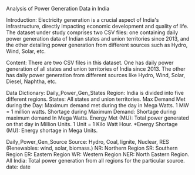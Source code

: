 Analysis of Power Generation Data in India

Introduction:
Electricity generation is a crucial aspect of India's infrastructure, directly impacting economic development and quality of life. The dataset under study comprises two CSV files: one containing daily power generation data of Indian states and union territories since 2013, and the other detailing power generation from different sources such as Hydro, Wind, Solar, etc.

Content:
There are two CSV files in this dataset. One has daily power generation of all states and union territories of India since 2013. The other has daily power generation from different sources like Hydro, Wind, Solar, Diesel, Naphtha, etc.

Data Dictionary:
Daily_Power_Gen_States
Region: India is divided into five different regions.
States: All states and union territories.
Max Demand Met during the Day: Maximum demand met during the day in Mega Watts. 1 MW = 1 million watts.
Shortage during Maximum Demand: Shortage during maximum demand In Mega Watts.
Energy Met (MU): Total power generated on that day in Million Units. 1 Unit = 1 Kilo Watt Hour.
*Energy Shortage (MU): Energy shortage in Mega Units.

Daily_Power_Gen_Source
Source: Hydro, Coal, lignite, Nuclear, RES (Renewables: wind, solar, biomass.)
NR: Northern Region
SR: Southern Region
ER: Eastern Region
WR: Western Region
NER: North Eastern Region.
All India: Total power generation from all regions for the particular source.
date: date

